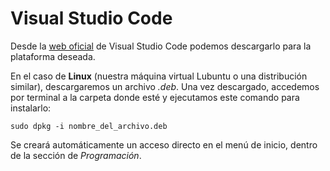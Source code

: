 # Visual Studio Code

Desde la [web oficial](https://code.visualstudio.com/) de Visual Studio Code podemos descargarlo para la plataforma deseada. 

En el caso de **Linux** (nuestra máquina virtual Lubuntu o una distribución similar), descargaremos un archivo *.deb*. Una vez descargado, accedemos por terminal a la carpeta donde esté y ejecutamos este comando para instalarlo:

```
sudo dpkg -i nombre_del_archivo.deb
```

Se creará automáticamente un acceso directo en el menú de inicio, dentro de la sección de *Programación*.
